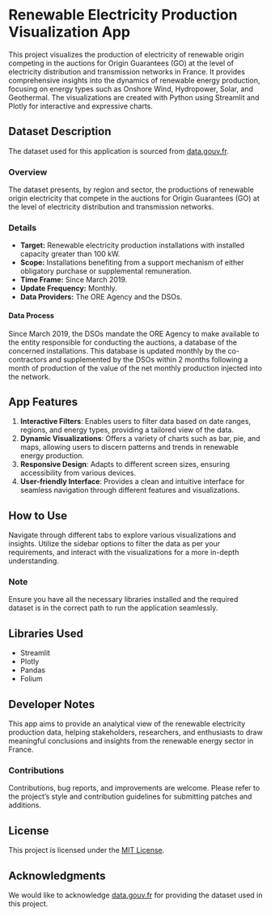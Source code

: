 # Renewable Electricity Production Visualization App

This project visualizes the production of electricity of renewable origin competing in the auctions for Origin Guarantees (GO) at the level of electricity distribution and transmission networks in France. It provides comprehensive insights into the dynamics of renewable energy production, focusing on energy types such as Onshore Wind, Hydropower, Solar, and Geothermal. The visualizations are created with Python using Streamlit and Plotly for interactive and expressive charts.

## Dataset Description

The dataset used for this application is sourced from [data.gouv.fr](https://www.data.gouv.fr/fr/datasets/productions-delectricite-dorigine-renouvelable-aux-encheres-des-garanties-dorigine/).

### Overview

The dataset presents, by region and sector, the productions of renewable origin electricity that compete in the auctions for Origin Guarantees (GO) at the level of electricity distribution and transmission networks.

### Details

- **Target:** Renewable electricity production installations with installed capacity greater than 100 kW.
- **Scope:** Installations benefiting from a support mechanism of either obligatory purchase or supplemental remuneration.
- **Time Frame:** Since March 2019.
- **Update Frequency:** Monthly.
- **Data Providers:** The ORE Agency and the DSOs.

#### Data Process

Since March 2019, the DSOs mandate the ORE Agency to make available to the entity responsible for conducting the auctions, a database of the concerned installations. This database is updated monthly by the co-contractors and supplemented by the DSOs within 2 months following a month of production of the value of the net monthly production injected into the network.

## App Features

1. **Interactive Filters**: Enables users to filter data based on date ranges, regions, and energy types, providing a tailored view of the data.
2. **Dynamic Visualizations**: Offers a variety of charts such as bar, pie, and maps, allowing users to discern patterns and trends in renewable energy production.
3. **Responsive Design**: Adapts to different screen sizes, ensuring accessibility from various devices.
4. **User-friendly Interface**: Provides a clean and intuitive interface for seamless navigation through different features and visualizations.

## How to Use

Navigate through different tabs to explore various visualizations and insights. Utilize the sidebar options to filter the data as per your requirements, and interact with the visualizations for a more in-depth understanding.

### Note

Ensure you have all the necessary libraries installed and the required dataset is in the correct path to run the application seamlessly.

## Libraries Used

- Streamlit
- Plotly
- Pandas
- Folium

## Developer Notes

This app aims to provide an analytical view of the renewable electricity production data, helping stakeholders, researchers, and enthusiasts to draw meaningful conclusions and insights from the renewable energy sector in France.

### Contributions

Contributions, bug reports, and improvements are welcome. Please refer to the project’s style and contribution guidelines for submitting patches and additions.

## License

This project is licensed under the [MIT License](LICENSE).

## Acknowledgments

We would like to acknowledge [data.gouv.fr](https://www.data.gouv.fr/fr/datasets/productions-delectricite-dorigine-renouvelable-aux-encheres-des-garanties-dorigine/) for providing the dataset used in this project.

